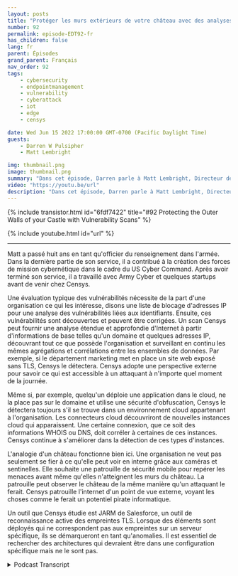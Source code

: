 ```yaml
---
layout: posts
title: "Protéger les murs extérieurs de votre château avec des analyses de vulnérabilité."
number: 92
permalink: episode-EDT92-fr
has_children: false
lang: fr
parent: Épisodes
grand_parent: Français
nav_order: 92
tags:
    - cybersecurity
    - endpointmanagement
    - vulnerability
    - cyberattack
    - iot
    - edge
    - censys

date: Wed Jun 15 2022 17:00:00 GMT-0700 (Pacific Daylight Time)
guests:
    - Darren W Pulsipher
    - Matt Lembright

img: thumbnail.png
image: thumbnail.png
summary: "Dans cet épisode, Darren parle à Matt Lembright, Directeur des Applications Fédérales chez Censys, de la manière dont Censys évalue la surface d'attaque des appareils connectés à Internet, permettant aux organisations d'éliminer les vulnérabilités."
video: "https://youtu.be/url"
description: "Dans cet épisode, Darren parle à Matt Lembright, Directeur des Applications Fédérales chez Censys, de la manière dont Censys évalue la surface d'attaque des appareils connectés à Internet, permettant aux organisations d'éliminer les vulnérabilités."
---
```


<div>
{% include transistor.html id="6fdf7422" title="#92 Protecting the Outer Walls of your Castle with Vulnerability Scans" %}

{% include youtube.html id="url" %}
</div>

---

Matt a passé huit ans en tant qu'officier du renseignement dans l'armée. Dans la dernière partie de son service, il a contribué à la création des forces de mission cybernétique dans le cadre du US Cyber Command. Après avoir terminé son service, il a travaillé avec Army Cyber et quelques startups avant de venir chez Censys.

Une évaluation typique des vulnérabilités nécessite de la part d'une organisation ce qui les intéresse, disons une liste de blocage d'adresses IP pour une analyse des vulnérabilités liées aux identifiants. Ensuite, ces vulnérabilités sont découvertes et peuvent être corrigées. Un scan Censys peut fournir une analyse étendue et approfondie d'Internet à partir d'informations de base telles qu'un domaine et quelques adresses IP, découvrant tout ce que possède l'organisation et surveillant en continu les mêmes agrégations et corrélations entre les ensembles de données. Par exemple, si le département marketing met en place un site web exposé sans TLS, Censys le détectera. Censys adopte une perspective externe pour savoir ce qui est accessible à un attaquant à n'importe quel moment de la journée.

Même si, par exemple, quelqu'un déploie une application dans le cloud, ne la place pas sur le domaine et utilise une sécurité d'obfuscation, Censys le détectera toujours s'il se trouve dans un environnement cloud appartenant à l'organisation. Les connecteurs cloud découvriront de nouvelles instances cloud qui apparaissent. Une certaine connexion, que ce soit des informations WHOIS ou DNS, doit corréler à certaines de ces instances. Censys continue à s'améliorer dans la détection de ces types d'instances.

L'analogie d'un château fonctionne bien ici. Une organisation ne veut pas seulement se fier à ce qu'elle peut voir en interne grâce aux caméras et sentinelles. Elle souhaite une patrouille de sécurité mobile pour repérer les menaces avant même qu'elles n'atteignent les murs du château. La patrouille peut observer le château de la même manière qu'un attaquant le ferait. Censys patrouille l'internet d'un point de vue externe, voyant les choses comme le ferait un potentiel pirate informatique.

Un outil que Censys étudie est JARM de Salesforce, un outil de reconnaissance active des empreintes TLS. Lorsque des éléments sont déployés qui ne correspondent pas aux empreintes sur un serveur spécifique, ils se démarqueront en tant qu'anomalies. Il est essentiel de rechercher des architectures qui devraient être dans une configuration spécifique mais ne le sont pas.



<details>
<summary> Podcast Transcript </summary>

<p></p>

</details>
